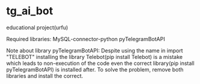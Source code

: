 # tg_ai_bot
educational project(urfu)

Required libraries:
MySQL-connector-python
pyTelegramBotAPI

Note about library pyTelegramBotAPI:
Despite using the name in import "TELEBOT" installing the library Telebot(pip install Telebot) 
is a mistake which leads to non-execution of the code even the correct library(pip install pyTelegramBotAPI) is installed after.
To solve the problem, remove both libraries and install the correct.